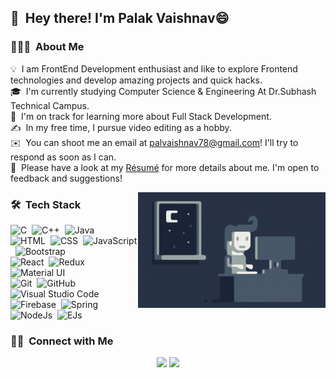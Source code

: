 ## 👋 &nbsp;Hey there! I'm Palak Vaishnav😄

### 👨🏻‍💻 &nbsp;About Me

💡 &nbsp;I am FrontEnd Development enthusiast and like to explore Frontend technologies and develop amazing projects and quick hacks.\
🎓 &nbsp;I'm currently studying Computer Science & Engineering At Dr.Subhash Technical Campus.\
🌱 &nbsp;I'm on track for learning more about Full Stack Development.\
✍️ &nbsp;In my free time, I pursue video editing as a hobby.\
✉️ &nbsp;You can shoot me an email at palvaishnav78@gmail.com! I'll try to respond as soon as I can.\
📄 &nbsp;Please have a look at my [Résumé](https://drive.google.com/file/d/1Uq9v19Xe0pzRE3I7R3a6JOJc5PcC2Cs6/view?usp=sharing) for more details about me. I'm open to feedback and suggestions!

<img alt="Night Coding" src="https://raw.githubusercontent.com/AVS1508/AVS1508/master/assets/Night-Coding.gif" align="right"/>

### 🛠 &nbsp;Tech Stack

![C](https://img.shields.io/badge/-C-3f37c9?style=flat&logo=C&logoColor=ffffff)&nbsp;
![C++](https://img.shields.io/badge/-C++-a2d2ff?style=flat&logo=C%2B%2B&logoColor=ffffff)&nbsp;
![Java](https://img.shields.io/badge/-Java-F89820?style=flat&logo=Java&logoColor=ffffff)\
![HTML](https://img.shields.io/badge/-HTML-E34F26?style=flat&logo=HTML5&logoColor=ffffff)&nbsp;
![CSS](https://img.shields.io/badge/-CSS-1572B6?style=flat&logo=CSS3&logoColor=ffffff)&nbsp;
![JavaScript](https://img.shields.io/badge/-JavaScript-eed718?style=flat&logo=javascript&logoColor=ffffff)&nbsp;
![Bootstrap](https://img.shields.io/badge/-Bootstrap-563D7C?style=flat&logo=bootstrap&logoColor=ffffff)\
![React](https://img.shields.io/badge/-React-0496ff?style=flat&logo=react&logoColor=ffffff)&nbsp;
![Redux](https://img.shields.io/badge/-Redux-9b76d8?style=flat&logo=redux&logoColor=ffffff)&nbsp;
![Material UI](https://img.shields.io/badge/-Material%20UI-0496ff?style=flat&logo=material-ui&logoColor=ffffff)\
![Git](https://img.shields.io/badge/-Git-F1502F?style=flat&logo=git&logoColor=ffffff)&nbsp;
![GitHub](https://img.shields.io/badge/-GitHub-000000?style=flat&logo=github&logoColor=ffffff)&nbsp;
![Visual Studio Code](https://img.shields.io/badge/-Visual%20Studio%20Code-007acc?style=flat&logo=visual-studio-code&logoColor=ffffff)&nbsp;
![Firebase](https://img.shields.io/badge/-Firebase-ffa611?style=flat&logo=firebase&logoColor=ffffff)&nbsp;
![Spring](https://img.shields.io/badge/-Spring-F89820?style=flat&logo=Spring&logoColor=ffffff)
![NodeJs](https://img.shields.io/badge/-NodeJS-F89820?style=flat&logo=NodeJS&logoColor=ffffff)&nbsp;
![EJs](https://img.shields.io/badge/-EJS-F89820?style=flat&logo=EJS&logoColor=ffffff)&nbsp;
<!-- ![Python](https://img.shields.io/badge/-Python-1d3557?style=flat&logo=python&logoColor=ffffff)&nbsp; -->
<!-- ![MobX](https://img.shields.io/badge/-MobX-f27f34?style=flat&logo=mobx&logoColor=ffffff)&nbsp; -->

<!-- ### ⚙️ &nbsp;GitHub Analytics

<p align="center">
<a href="https://github.com/Yola21">
  <img height="180em" src="https://github-readme-stats-eight-theta.vercel.app/api?username=Yola21&show_icons=true&theme=react&include_all_commits=true&count_private=true"/>
  <img height="180em" src="https://github-readme-stats-eight-theta.vercel.app/api/top-langs/?username=Yola21&layout=compact&langs_count=8&theme=react"/>
</a>
</p>
 -->
### 🤝🏻 &nbsp;Connect with Me

<p align="center">
<!-- <a href="https://www.adityavsingh.com"><img src="https://img.shields.io/badge/-adityavsingh.com-3423A6?style=flat-square&logo=Google-Chrome&logoColor=white"/></a> -->
<a href="https://www.linkedin.com/in/palak-vaishnav-0b5224190/"><img src="https://img.shields.io/badge/-Palak%20Vaishnav-0077B5?style=flat-square&logo=Linkedin&logoColor=white"/></a>
<a href="mailto:palvaishnav78@gmail.com"><img src="https://img.shields.io/badge/-palvaishnav78@gmail.com-D14836?style=flat-square&logo=Gmail&logoColor=white"/></a>
<!-- <a href="https://instagram.com/yola_yash"><img src="https://img.shields.io/badge/-@yola_yash-E4405F?style=flat-square&logo=Instagram&logoColor=white"/></a> -->
<!-- <a href="https://facebook.com/YolaYash08"><img src="https://img.shields.io/badge/-@YolaYash08-1877F2?style=flat-square&logo=Facebook&logoColor=white"/></a> -->
</p>
